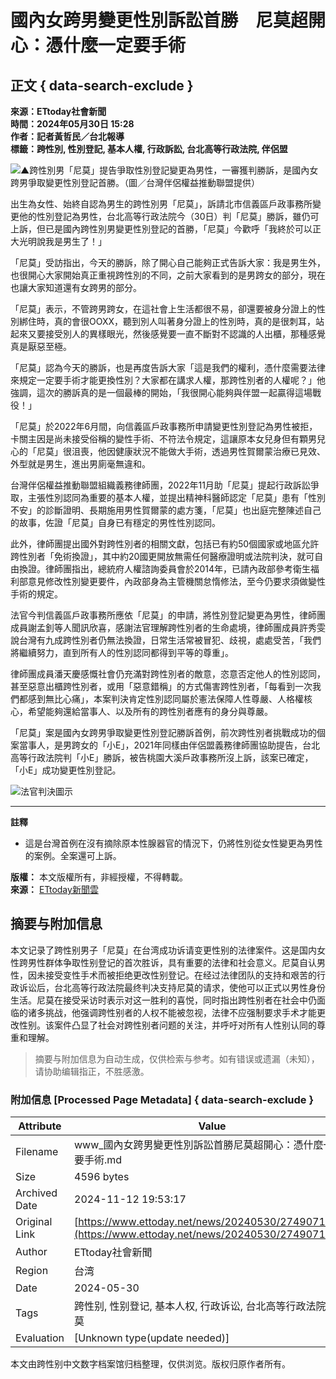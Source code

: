 # 國內女跨男變更性別訴訟首勝　尼莫超開心：憑什麼一定要手術

## 正文 { data-search-exclude }


**來源：ETtoday社會新聞**  
**時間：2024年05月30日 15:28**  
**作者：記者黃哲民／台北報導**  
**標籤：跨性別, 性別登記, 基本人權, 行政訴訟, 台北高等行政法院, 伴侶盟**  

![▲跨性別男「尼莫」提告爭取性別登記變更為男性，一審獲判勝訴，是國內女跨男爭取變更性別登記首勝。（圖／台灣伴侶權益推動聯盟提供）](https://cdn2.ettoday.net/images/7670/d7670177.jpg)

出生為女性、始終自認為男生的跨性別男「尼莫」，訴請北市信義區戶政事務所變更他的性別登記為男性，台北高等行政法院今（30日）判「尼莫」勝訴，雖仍可上訴，但已是國內跨性別男變更性別登記的首勝，「尼莫」今歡呼「我終於可以正大光明說我是男生了！」 

「尼莫」受訪指出，今天的勝訴，除了開心自己能夠正式告訴大家：我是男生外，也很開心大家開始真正重視跨性別的不同，之前大家看到的是男跨女的部分，現在也讓大家知道還有女跨男的部分。

「尼莫」表示，不管跨男跨女，在這社會上生活都很不易，卻還要被身分證上的性別綁住時，真的會很OOXX，聽到別人叫著身分證上的性別時，真的是很刺耳，站起來又要接受別人的異樣眼光，然後感覺要一直不斷對不認識的人出櫃，那種感覺真是厭惡至極。

「尼莫」認為今天的勝訴，也是再度告訴大家「這是我們的權利，憑什麼需要法律來規定一定要手術才能更換性別？大家都在講求人權，那跨性別者的人權呢？」他強調，這次的勝訴真的是一個最棒的開始，「我很開心能夠與伴盟一起贏得這場戰役！」

「尼莫」於2022年6月間，向信義區戶政事務所申請變更性別登記為男性被拒，卡關主因是尚未接受俗稱的變性手術、不符法令規定，這讓原本女兒身但有顆男兒心的「尼莫」很沮喪，他因健康狀況不能做大手術，透過男性賀爾蒙治療已見效、外型就是男生，進出男廁毫無違和。

台灣伴侶權益推動聯盟組織義務律師團，2022年11月助「尼莫」提起行政訴訟爭取，主張性別認同為重要的基本人權，並提出精神科醫師認定「尼莫」患有「性別不安」的診斷證明、長期施用男性賀爾蒙的處方箋，「尼莫」也出庭完整陳述自己的故事，佐證「尼莫」自身已有穩定的男性性別認同。

此外，律師團提出國外對跨性別者的相關文獻，包括已有約50個國家或地區允許跨性別者「免術換證」，其中約20國更開放無需任何醫療證明或法院判決，就可自由換證。律師團指出，總統府人權諮詢委員會於2014年，已請內政部參考衛生福利部意見修改性別變更要件，內政部身為主管機關怠惰修法，至今仍要求須做變性手術的規定。

法官今判信義區戶政事務所應依「尼莫」的申請，將性別登記變更為男性，律師團成員謝孟釗等人聞訊欣喜，感謝法官理解跨性別者的生命處境，律師團成員許秀雯說台灣有九成跨性別者仍無法換證，日常生活常被冒犯、歧視，處處受苦，「我們將繼續努力，直到所有人的性別認同都得到平等的尊重」。

律師團成員潘天慶感慨社會仍充滿對跨性別者的敵意，恣意否定他人的性別認同，甚至惡意出櫃跨性別者，或用「惡意錯稱」的方式傷害跨性別者，「每看到一次我們都感到無比心痛」，本案判決肯定性別認同屬於憲法保障人性尊嚴、人格權核心，希望能夠還給當事人、以及所有的跨性別者應有的身分與尊嚴。

「尼莫」案是國內女跨男爭取變更性別登記勝訴首例，前次跨性別者挑戰成功的個案當事人，是男跨女的「小E」，2021年同樣由伴侶盟義務律師團協助提告，台北高等行政法院判「小E」勝訴，被告桃園大溪戶政事務所沒上訴，該案已確定，「小E」成功變更性別登記。

![法官判決圖示](https://static.ettoday.net/style/ettoday2017/images/logo_print.jpg)

---
**註釋**  
- 這是台灣首例在沒有摘除原本性腺器官的情況下，仍將性別從女性變更為男性的案例。全案還可上訴。  

**版權：** 本文版權所有，非經授權，不得轉載。  
**來源：** [ETtoday新聞雲](https://www.ettoday.net)  

## 摘要与附加信息

<!-- tcd_abstract -->
本文记录了跨性别男子「尼莫」在台湾成功诉请变更性别的法律案件。这是国内女性跨男性群体争取性别登记的首次胜诉，具有重要的法律和社会意义。尼莫自认男性，因未接受变性手术而被拒绝更改性别登记。在经过法律团队的支持和艰苦的行政诉讼后，台北高等行政法院最终判决支持尼莫的请求，使他可以正式以男性身份生活。尼莫在接受采访时表示对这一胜利的喜悦，同时指出跨性别者在社会中仍面临的诸多挑战，他强调跨性别者的人权不能被忽视，法律不应强制要求手术才能更改性别。该案件凸显了社会对跨性别者问题的关注，并呼吁对所有人性别认同的尊重和理解。
<!-- tcd_abstract_end -->

> 摘要与附加信息为自动生成，仅供检索与参考。如有错误或遗漏（未知），请协助编辑指正，不胜感激。

### 附加信息 [Processed Page Metadata] { data-search-exclude }

| Attribute       | Value                                  |
|-----------------|----------------------------------------|
| Filename        | www_國內女跨男變更性別訴訟首勝尼莫超開心：憑什麼一定要手術.md                             |
| Size            | 4596 bytes                           |
| Archived Date   | 2024-11-12 19:53:17                             |
| Original Link   | [https://www.ettoday.net/news/20240530/2749071.htm](https://www.ettoday.net/news/20240530/2749071.htm)                       |
| Author          | ETtoday社會新聞                               |
| Region          | 台湾                               |
| Date            | 2024-05-30                                 |
| Tags            | 跨性别, 性别登记, 基本人权, 行政诉讼, 台北高等行政法院, 尼莫                                 |
| Evaluation            | [Unknown type(update needed)]                                 |
<!-- tcd_table_end -->

本文由跨性别中文数字档案馆归档整理，仅供浏览。版权归原作者所有。
